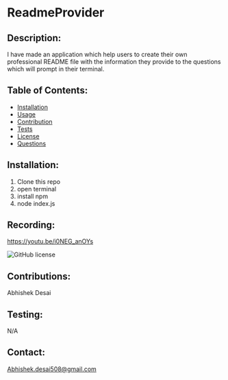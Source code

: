  # ReadmeProvider
  
## Description: 
   I have made an application which help users to create their own professional README file with the information they provide to the questions which will prompt in their terminal.

## Table of Contents: 
- [Installation](#installation)
- [Usage](#usage)
- [Contribution](#contribution)
- [Tests](#tests)
- [License](#license)
- [Questions](#questions)
   
## Installation: 
   1. Clone this repo
   2. open terminal 
   3. install npm 
   4. node index.js
  
## Recording: 
   
https://youtu.be/i0NEG_anOYs


![GitHub license](https://img.shields.io/badge/license-ISC-blue.svg)
  
## Contributions: 
   Abhishek Desai
   
## Testing: 
   N/A
   
## Contact: 
   Abhishek.desai508@gmail.com